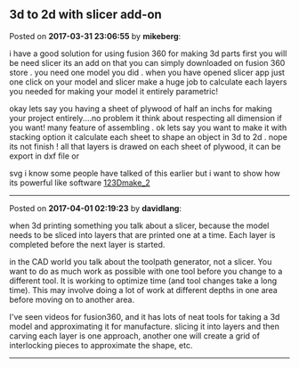 ## 3d to 2d with slicer add-on
Posted on **2017-03-31 23:06:55** by **mikeberg**:

i have a good solution for using fusion 360 for making 3d parts first you will be need slicer its an add on that you  can simply downloaded on fusion 360 store . you need one model you did . when you have opened slicer app just one click on your model and slicer make a huge job to calculate each layers you needed for making your model it entirely parametric!

okay lets say you having a sheet of plywood of half an inchs for making  your project entirely....no problem it think about respecting all dimension if you want! many feature of assembling . ok lets say you want to make it with stacking option it calculate each sheet to shape an object in 3d to 2d . nope its not finish ! all that layers is drawed on each sheet of plywood, it can be export in  dxf file or 

svg i know some people have talked of this earlier but i want to show how its powerful like  software        [123Dmake_2](//muut.com/u/maslowcnc/s3/:maslowcnc:ynpy:123dmake_2.png.jpg)

---

Posted on **2017-04-01 02:19:23** by **davidlang**:

when 3d printing something you talk about a slicer, because the model needs to be sliced into layers that are printed one at a time. Each layer is completed before the next layer is started.



in the CAD world you talk about the toolpath generator, not a slicer. You want to do as much work as possible with one tool before you change to a different tool. It is working to optimize time (and tool changes take a long time). This may involve doing a lot of work at different depths in one area before moving on to another area.



I've seen videos for fusion360, and it has lots of neat tools for taking a 3d model and approximating it for manufacture. slicing it into layers and then carving each layer is one approach, another one will create a grid of interlocking pieces to approximate the shape, etc.

---

